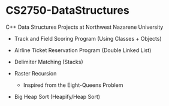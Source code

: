 # CS2750-DataStructures

C++ Data Structures Projects at Northwest Nazarene University

- Track and Field Scoring Program (Using Classes + Objects)

- Airline Ticket Reservation Program (Double Linked List)

- Delimiter Matching (Stacks)

- Raster Recursion 
    - Inspired from the Eight-Queens Problem

- Big Heap Sort (Heapify/Heap Sort)
